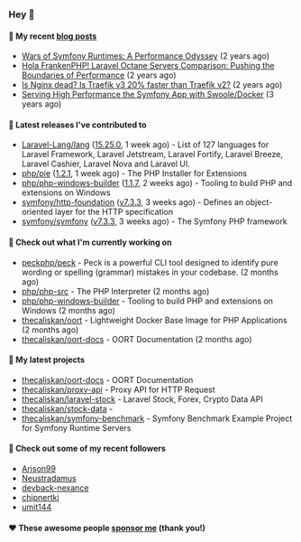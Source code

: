 ### Hey 👋

#### 📜 My recent [blog posts](https://caliskanemre.medium.com/)

- [Wars of Symfony Runtimes: A Performance Odyssey](https://medium.com/beyn-technology/wars-of-symfony-runtimes-a-performance-odyssey-7b0120e8f9e1?source=rss-cf41ab240584------2) (2 years ago)
- [Hola FrankenPHP! Laravel Octane Servers Comparison: Pushing the Boundaries of Performance](https://medium.com/beyn-technology/hola-frankenphp-laravel-octane-servers-comparison-pushing-the-boundaries-of-performance-d3e7ad8e652c?source=rss-cf41ab240584------2) (2 years ago)
- [Is Nginx dead? Is Traefik v3 20% faster than Traefik v2?](https://medium.com/beyn-technology/is-nginx-dead-is-traefik-v3-20-faster-than-traefik-v2-f28ffb7eed3e?source=rss-cf41ab240584------2) (2 years ago)
- [Serving High Performance the Symfony App with Swoole/Docker](https://medium.com/beyn-technology/serving-high-performance-the-symfony-app-with-swoole-docker-758d8f176889?source=rss-cf41ab240584------2) (3 years ago)

#### 🔭 Latest releases I've contributed to

- [Laravel-Lang/lang](https://github.com/Laravel-Lang/lang) ([15.25.0](https://github.com/Laravel-Lang/lang/releases/tag/15.25.0), 1 week ago) - List of 127 languages for Laravel Framework, Laravel Jetstream, Laravel Fortify, Laravel Breeze, Laravel Cashier, Laravel Nova and Laravel UI.
- [php/pie](https://github.com/php/pie) ([1.2.1](https://github.com/php/pie/releases/tag/1.2.1), 1 week ago) - The PHP Installer for Extensions
- [php/php-windows-builder](https://github.com/php/php-windows-builder) ([1.1.7](https://github.com/php/php-windows-builder/releases/tag/1.1.7), 2 weeks ago) - Tooling to build PHP and extensions on Windows
- [symfony/http-foundation](https://github.com/symfony/http-foundation) ([v7.3.3](https://github.com/symfony/http-foundation/releases/tag/v7.3.3), 3 weeks ago) - Defines an object-oriented layer for the HTTP specification
- [symfony/symfony](https://github.com/symfony/symfony) ([v7.3.3](https://github.com/symfony/symfony/releases/tag/v7.3.3), 3 weeks ago) - The Symfony PHP framework

#### 👷 Check out what I'm currently working on

- [peckphp/peck](https://github.com/peckphp/peck) - Peck is a powerful CLI tool designed to identify pure wording or spelling (grammar) mistakes in your codebase. (2 months ago)
- [php/php-src](https://github.com/php/php-src) - The PHP Interpreter (2 months ago)
- [php/php-windows-builder](https://github.com/php/php-windows-builder) - Tooling to build PHP and extensions on Windows (2 months ago)
- [thecaliskan/oort](https://github.com/thecaliskan/oort) - Lightweight Docker Base Image for PHP Applications (2 months ago)
- [thecaliskan/oort-docs](https://github.com/thecaliskan/oort-docs) - OORT Documentation (2 months ago)

#### 🌱 My latest projects

- [thecaliskan/oort-docs](https://github.com/thecaliskan/oort-docs) - OORT Documentation
- [thecaliskan/proxy-api](https://github.com/thecaliskan/proxy-api) - Proxy API for HTTP Request
- [thecaliskan/laravel-stock](https://github.com/thecaliskan/laravel-stock) - Laravel Stock, Forex, Crypto Data API
- [thecaliskan/stock-data](https://github.com/thecaliskan/stock-data) - 
- [thecaliskan/symfony-benchmark](https://github.com/thecaliskan/symfony-benchmark) - Symfony Benchmark Example Project for Symfony Runtime Servers 

#### 👯 Check out some of my recent followers

- [Arison99](https://github.com/Arison99)
- [Neustradamus](https://github.com/Neustradamus)
- [devback-nexance](https://github.com/devback-nexance)
- [chipnertkj](https://github.com/chipnertkj)
- [umit144](https://github.com/umit144)

#### ❤️ These awesome people [sponsor me](https://github.com/sponsors/thecaliskan) (thank you!)

